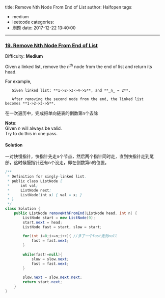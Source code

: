 title: Remove Nth Node From End of List
author: Halfopen
tags:
  - medium
  - leetcode
categories:
  - 刷题
date: 2017-12-22 13:40:00
---
### [19\. Remove Nth Node From End of List](https://leetcode.com/problems/remove-nth-node-from-end-of-list/description/)

Difficulty: **Medium**

Given a linked list, remove the _n_<sup>th</sup> node from the end of list and return its head.

For example,

```
   Given linked list: **1->2->3->4->5**, and **_n_ = 2**.

   After removing the second node from the end, the linked list becomes **1->2->3->5**.
```

在一次遍历中，完成把单向链表的倒数第n个去除

**Note:**  
Given _n_ will always be valid.  
Try to do this in one pass.

#### Solution
一对快慢指针，快指针先走n个节点，然后两个指针同时走，直到快指针走到尾部，这时候慢指针还有n个没走，即在倒数第n的位置。
```java
/**
 * Definition for singly-linked list.
 * public class ListNode {
 *     int val;
 *     ListNode next;
 *     ListNode(int x) { val = x; }
 * }
 */
class Solution {
    public ListNode removeNthFromEnd(ListNode head, int n) {
        ListNode start = new ListNode(0);
        start.next = head;
        ListNode fast = start, slow = start;
        
        for(int i=0;i<=n;i++){ //多了一个fast走到null
            fast = fast.next;
        }
        
        while(fast!=null){
            slow = slow.next;
            fast = fast.next;
        }
        
        slow.next = slow.next.next;
        return start.next;
    }
}
```